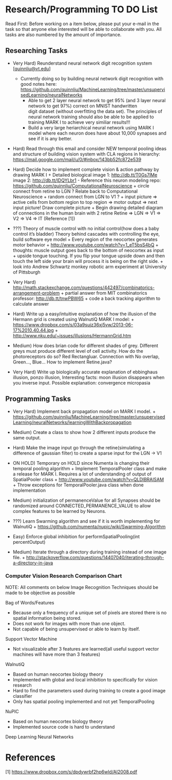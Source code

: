 Research/Programming TO DO List
===============================
Read First: Before working on a item below, please put your e-mail in the task so that anyone else interested 
will be able to collaborate with you. All tasks are also numbered by the amount of importance.

<h2>Researching Tasks</h2>

- Very Hard) Reunderstand neural network digit recognition system [quinnliu@vt.edu]
  + Currently doing so by building neural network digit recognition with good notes here:
    https://github.com/quinnliu/MachineLearning/tree/master/unsupervisedLearning/neuralNetworks
    - Able to get 2 layer neural network to get 95% (and 3 layer neural network to get 97%) correct on MNIST handwritten  
      digit dataset (without overfitting the data set). The principles of neural network training should also be able to be applied to training MARK I to achieve very similiar results!!!
    - Build a very large heriarchical neural network using MARK I model where each neuron does have about 10,000 synapses
      and see if it is any better.

- Hard) Read through this email and consider NEW temporal pooling ideas and structure of building vision system with CLA 
        regions in hierarchy: https://mail.google.com/mail/u/0/#inbox/143bb52fc872e539

- Hard) Decide how to implement complete vision & action pathway by drawing MARK I 
        + Detailed biological image 1: http://db.tt/T0Gs7lMe image 2: http://db.tt/IDQYLbr1 
          - Reference this neuron modeling repo: https://github.com/quinnliu/ComputationalNeuroscience
	          + circle connect from retine to LGN ? Relate back to Computational Neuroscience
            + random connect from LGN to V1 ? 
	      + input picture => active cells from bottom region to top region => motor output => next input picture! Draw 
          complete picture
        + Begin drawing detailed diagram of connections in the human brain with 2 retine
	        Retine => LGN => V1 => V2 => V4 => IT (Reference [1]) 

- ???) Theory of muscle control with no initial control(how does a baby control it’s bladder)
       Theory behind cascades with controlling the eye, build software eye model
       + Every region of the neocortex generates motor behavior
       + http://www.youtube.com/watch?v=1_eT5bsS4bQ
       + thoughts: muscle output goes back to the bottom of neocortex as input
       + upside tongue touching. If you flip your tongue upside down and then touch the left side your brain will process it
         is being on the right side. 
       + look into Andrew Schwartz monkey robotic arm experiment at University of Pittsburgh

- Very Hard) http://math.stackexchange.com/questions/442497/combinatorics-arrangement-problem
             + partial answer from MIT combinatorics professor: http://db.tt/tnwPBW65
             + code a back tracking algorithm to calculate answer 

- Hard) Write up a easy/intuitive explanation of how the illusion of the Hermann grid is created
        using WalnutiQ MARK I model:
        + https://www.dropbox.com/s/03a9sujz36xj5vw/2013-06-17%2010.40.44.jpg
        + http://www.nku.edu/~issues/illusions/HermannGrid.htm

- Medium) How does brian code for different shades of grey. Different greys must produce different level of cell activity.
          How do the photoreceptors do so? Red Rectangluar. Connection with No overlap, Green..., Blue... How to implement Retine.java?

- Very Hard) Write up biologically accurate explanation of ebbinghaus illusion, ponzo illusion,
             Interesting facts: moon illusion disappears when you inverse input. Possible explanation: convergence micropasia

<h2>Programming Tasks</h2>

- Very Hard) Implement back propagation model on MARK I model.
             + https://github.com/quinnliu/MachineLearning/tree/master/unsupervisedLearning/neuralNetworks/learningWithBackpropagation

- Medium) Create a class to show how 2 different inputs produce the same output.

- Hard) Make the image input go through the retine(simulating a difference of gaussian filter) to create a sparse input for the LGN -> V1

- ON HOLD) Temporary on HOLD since Numenta is changing their temporal pooling algorithm
           + Implement TemporalPooler class and make a release for MARK I. Requires a lot of understanding of output of
             SpatialPooler class 
           + http://www.youtube.com/watch?v=QLDlBRAlSAM
           + Throw exceptions for TemporalPooler.java class when done implementation

- Medium) initialization of permanenceValue for all Synapses should be randomized around CONNECTED_PERMANENCE_VALUE to
          allow complex features to be learned by Neurons.

- ???) Learn Swarming algorithm and see if it is worth implementing for WalnutiQ 
       + https://github.com/numenta/nupic/wiki/Swarming-Algorithm

- Easy) Enforce global inhibition for performSpatialPooling(int percentOutput)

- Medium) Iterate through a directory during training instead of one image file. 
	        + http://stackoverflow.com/questions/14407040/iterating-through-a-directory-in-java

<h3>Computer Vision Research Comparison Chart</h3>

NOTE: All comments on below Image Recognition Techniques should be made to be objective as possible

Bag of Words/Features
  - Because only a frequency of a unique set of pixels are stored there is no spatial information being stored.
  - Does not work for images with more than one object.
  - Not capable of being unsupervised or able to learn by itself.

Support Vector Machine
  - Not visualizable after 3 features are learned(all useful support vector machines will have more than 3 features)

WalnutiQ 
  - Based on human neocortex biology theory
  - Implemented with global and local inhibition to specifically for vision research
  - Hard to find the parameters used during training to create a good image classifier
  - Only has spatial pooling implemented and not yet TemporalPooling

NuPIC
  - Based on human neocortex biology theory
  - Implemented source code is hard to understand
  
Deep Learning Neural Networks

References
==========
[1] https://www.dropbox.com/s/dpdywrbf2hp6wld/AI2008.pdf
